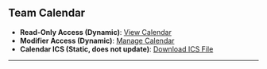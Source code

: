 ## Team Calendar

- **Read-Only Access (Dynamic)**: [View Calendar](https://calendar.online/aaff2ec968c008cdb0c6)
- **Modifier Access (Dynamic)**: [Manage Calendar](https://calendar.online/3e78ca7ad8da598ec1a4)
- **Calendar ICS (Static, does not update)**: [Download ICS File](https://export.calendar.online/ics/0/aaff2ec968c008cdb0c6/entirecalendar.ics?past_months=3&future_months=36)

<!-- <iframe frameborder="0" height="500px" width="100%" src="https://calendar.online/3e78ca7ad8da598ec1a4?iframe=true"></iframe> -->

---